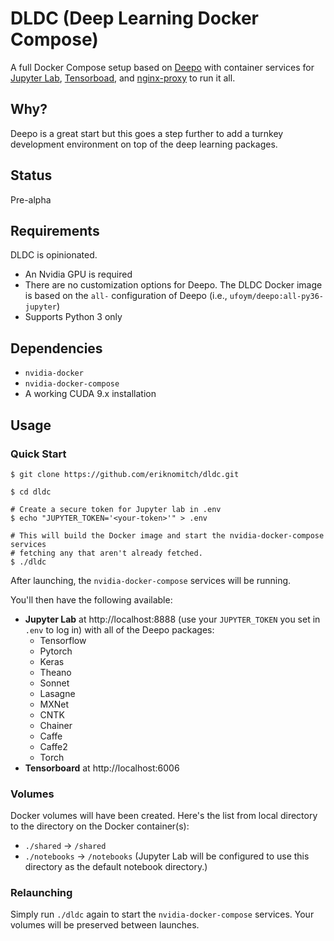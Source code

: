 # DLDC (Deep Learning Docker Compose)

A full Docker Compose setup based on [Deepo](https://github.com/ufoym/deepo) with container services for [Jupyter Lab](https://github.com/jupyterlab/jupyterlab), [Tensorboad](https://github.com/tensorflow/tensorboard), and [nginx-proxy](https://github.com/jwilder/nginx-proxy) to run it all.

## Why?

Deepo is a great start but this goes a step further to add a turnkey development environment on top of the deep learning packages.

## Status

Pre-alpha

## Requirements

DLDC is opinionated.

* An Nvidia GPU is required
* There are no customization options for Deepo. The DLDC Docker image is based on the `all-` configuration of Deepo (i.e., `ufoym/deepo:all-py36-jupyter`)
* Supports Python 3 only

## Dependencies

* `nvidia-docker`
* `nvidia-docker-compose`
* A working CUDA 9.x installation

## Usage

### Quick Start

```
$ git clone https://github.com/eriknomitch/dldc.git

$ cd dldc

# Create a secure token for Jupyter lab in .env
$ echo "JUPYTER_TOKEN='<your-token>'" > .env

# This will build the Docker image and start the nvidia-docker-compose services
# fetching any that aren't already fetched.
$ ./dldc

```

After launching, the `nvidia-docker-compose` services will be running.

You'll then have the following available:

* **Jupyter Lab** at http://localhost:8888 (use your `JUPYTER_TOKEN` you set in `.env` to log in) with all of the Deepo packages:
  * Tensorflow
  * Pytorch
  * Keras
  * Theano
  * Sonnet
  * Lasagne
  * MXNet
  * CNTK
  * Chainer
  * Caffe
  * Caffe2
  * Torch
* **Tensorboard** at http://localhost:6006

### Volumes

Docker volumes will have been created. Here's the list from local directory to the directory on the Docker container(s):
  * `./shared` -> `/shared`
  * `./notebooks` -> `/notebooks` (Jupyter Lab will be configured to use this directory as the default notebook directory.)

### Relaunching

Simply run `./dldc` again to start the `nvidia-docker-compose` services. Your volumes will be preserved between launches.
